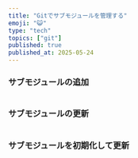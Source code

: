 ```yaml
---
title: "Gitでサブモジュールを管理する"
emoji: "😺"
type: "tech"
topics: ["git"]
published: true
published_at: 2025-05-24
---
```


### サブモジュールの追加

```bash
```

### サブモジュールの更新

```bash
```

### サブモジュールを初期化して更新

```bash
```
